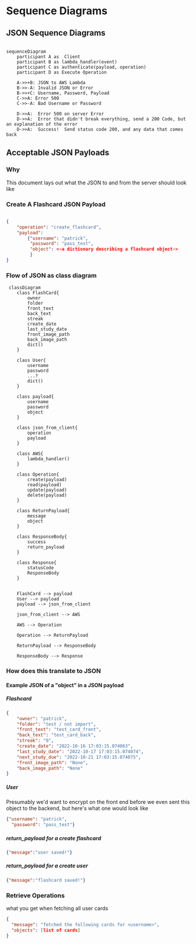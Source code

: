 # Sequence Diagrams

## JSON Sequence Diagrams

```mermaid

sequenceDiagram
    participant A as  Client
    participant B as lambda_handler(event)
    participant C as authenticate(payload, operation)
    participant D as Execute Operation

    A->>+B: JSON to AWS Lambda
    B->>-A: Invalid JSON or Error
    B->>+C: Username, Password, Payload
    C->>A: Error 500
    C->>-A: Bad Username or Password

    D->>A:  Error 500 on server Error
    D->>A:  Error that didn't break everything, send a 200 Code, but an explanation of the error
    D->>A:  Success!  Send status code 200, and any data that comes back
```

##  Acceptable JSON Payloads

### Why

This document lays out what the JSON to and from the server should look like

### Create A Flashcard JSON Payload
````JSON

{
    "operation": "create_flashcard",
    "payload":
        {"username": "patrick",
         "password": "pass_test",
         "object": <-a dictionary describing a flashcard object->
         }
}

````
### Flow of JSON as class diagram

```mermaid
 classDiagram
    class FlashCard{
        owner
        folder
        front_text
        back_text
        streak
        create_date
        last_study_date
        front_image_path
        back_image_path
        dict()
    }

    class User{
        username
        password
        ...?
        dict()
    }

    class payload{
        username
        password
        object
    }

    class json_from_client{
        operation
        payload
    }

    class AWS{
        lambda_handler()
    }

    class Operation{
        create(payload)
        read(payload)
        update(payload)
        delete(payload)
    }

    class ReturnPayload{
        message
        object
    }

    class ResponseBody{
        success
        return_payload
    }

    class Response{
        statusCode
        ResponseBody
    }


    FlashCard --> payload
    User --> payload
    payload --> json_from_client

    json_from_client --> AWS

    AWS --> Operation

    Operation --> ReturnPayload

    ReturnPayload --> ResponseBody

    ResponseBody --> Response

```

### How does this translate to JSON

#### Example JSON of a "object" in a JSON payload

##### Flashcard
```json
{
    "owner": "patrick", 
    "folder": "test / not import", 
    "front_text": "test_card_front", 
    "back_text": "test_card_back", 
    "streak": "0", 
    "create_date": "2022-10-16 17:03:15.074063", 
    "last_study_date": "2022-10-17 17:03:15.074074", 
    "next_study_due": "2022-10-21 17:03:15.074075", 
    "front_image_path": "None", 
    "back_image_path": "None"
}
```

##### User
Presumably we'd want to encrypt on the front end before we even sent this object
to the backend, but here's what one would look like
```json
{"username": "patrick", 
  "password": "pass_test"}
```

##### return_payload for a create flashcard
```json
{"message":"user saved!"}
```
##### return_payload for a create user
```json
{"message":"flashcard saved!"}
```

### Retrieve Operations

what you get when fetching all user cards
```json
{
  "message": "fetched the following cards for <username>",
  "objects": [list of cards]
}
```

